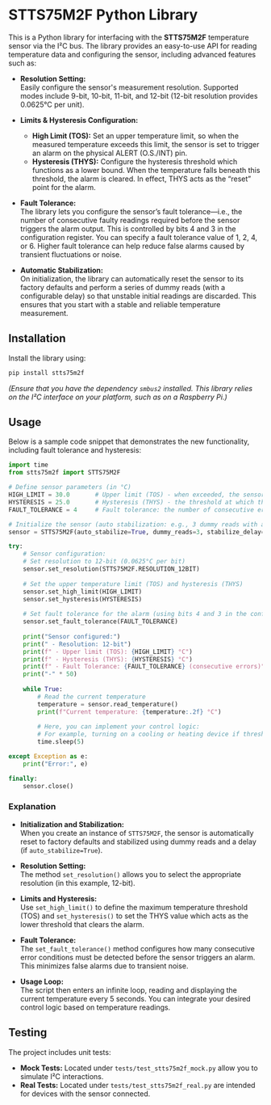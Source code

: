 # STTS75M2F Python Library

This is a Python library for interfacing with the **STTS75M2F** temperature sensor via the I²C bus. The library provides an easy-to-use API for reading temperature data and configuring the sensor, including advanced features such as:

- **Resolution Setting:**  
  Easily configure the sensor's measurement resolution. Supported modes include 9-bit, 10-bit, 11-bit, and 12-bit (12-bit resolution provides 0.0625°C per unit).

- **Limits & Hysteresis Configuration:**  
  - **High Limit (TOS):** Set an upper temperature limit, so when the measured temperature exceeds this limit, the sensor is set to trigger an alarm on the physical ALERT (O.S./INT) pin.
  - **Hysteresis (THYS):** Configure the hysteresis threshold which functions as a lower bound. When the temperature falls beneath this threshold, the alarm is cleared. In effect, THYS acts as the “reset” point for the alarm.

- **Fault Tolerance:**  
  The library lets you configure the sensor’s fault tolerance—i.e., the number of consecutive faulty readings required before the sensor triggers the alarm output. This is controlled by bits 4 and 3 in the configuration register. You can specify a fault tolerance value of 1, 2, 4, or 6. Higher fault tolerance can help reduce false alarms caused by transient fluctuations or noise.

- **Automatic Stabilization:**  
  On initialization, the library can automatically reset the sensor to its factory defaults and perform a series of dummy reads (with a configurable delay) so that unstable initial readings are discarded. This ensures that you start with a stable and reliable temperature measurement.

## Installation

Install the library using:

```bash
pip install stts75m2f
```

*(Ensure that you have the dependency `smbus2` installed. This library relies on the I²C interface on your platform, such as on a Raspberry Pi.)*

## Usage

Below is a sample code snippet that demonstrates the new functionality, including fault tolerance and hysteresis:

```python
import time
from stts75m2f import STTS75M2F

# Define sensor parameters (in °C)
HIGH_LIMIT = 30.0       # Upper limit (TOS) - when exceeded, the sensor will trigger the alarm via its ALERT pin.
HYSTERESIS = 25.0       # Hysteresis (THYS) - the threshold at which the alarm is cleared.
FAULT_TOLERANCE = 4     # Fault tolerance: the number of consecutive error conditions required before triggering the alarm.

# Initialize the sensor (auto stabilization: e.g., 3 dummy reads with a 1.0 second delay)
sensor = STTS75M2F(auto_stabilize=True, dummy_reads=3, stabilize_delay=1.0)

try:
    # Sensor configuration:
    # Set resolution to 12-bit (0.0625°C per bit)
    sensor.set_resolution(STTS75M2F.RESOLUTION_12BIT)
    
    # Set the upper temperature limit (TOS) and hysteresis (THYS)
    sensor.set_high_limit(HIGH_LIMIT)
    sensor.set_hysteresis(HYSTERESIS)
    
    # Set fault tolerance for the alarm (using bits 4 and 3 in the configuration register)
    sensor.set_fault_tolerance(FAULT_TOLERANCE)
    
    print("Sensor configured:")
    print(" - Resolution: 12-bit")
    print(f" - Upper limit (TOS): {HIGH_LIMIT} °C")
    print(f" - Hysteresis (THYS): {HYSTERESIS} °C")
    print(f" - Fault Tolerance: {FAULT_TOLERANCE} (consecutive errors)")
    print("-" * 50)
    
    while True:
        # Read the current temperature
        temperature = sensor.read_temperature()
        print(f"Current temperature: {temperature:.2f} °C")
        
        # Here, you can implement your control logic:
        # For example, turning on a cooling or heating device if thresholds are exceeded.
        time.sleep(5)

except Exception as e:
    print("Error:", e)

finally:
    sensor.close()
```

### Explanation

- **Initialization and Stabilization:**  
  When you create an instance of `STTS75M2F`, the sensor is automatically reset to factory defaults and stabilized using dummy reads and a delay (if `auto_stabilize=True`).

- **Resolution Setting:**  
  The method `set_resolution()` allows you to select the appropriate resolution (in this example, 12-bit).

- **Limits and Hysteresis:**  
  Use `set_high_limit()` to define the maximum temperature threshold (TOS) and `set_hysteresis()` to set the THYS value which acts as the lower threshold that clears the alarm.

- **Fault Tolerance:**  
  The `set_fault_tolerance()` method configures how many consecutive error conditions must be detected before the sensor triggers an alarm. This minimizes false alarms due to transient noise.

- **Usage Loop:**  
  The script then enters an infinite loop, reading and displaying the current temperature every 5 seconds. You can integrate your desired control logic based on temperature readings.

## Testing

The project includes unit tests:
- **Mock Tests:** Located under `tests/test_stts75m2f_mock.py` allow you to simulate I²C interactions.
- **Real Tests:** Located under `tests/test_stts75m2f_real.py` are intended for devices with the sensor connected.
